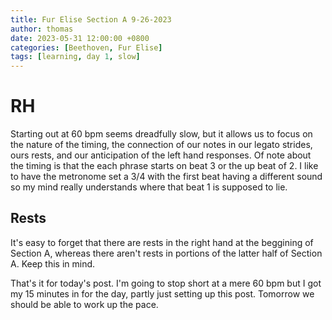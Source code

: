 ```yaml
---
title: Fur Elise Section A 9-26-2023
author: thomas
date: 2023-05-31 12:00:00 +0800
categories: [Beethoven, Fur Elise]
tags: [learning, day 1, slow]
---
```


# RH
Starting out at 60 bpm seems dreadfully slow, but it allows us to focus on the nature of the timing, the connection of our notes in our legato strides, ours rests, and our anticipation of the left hand responses.  Of note about the timing is that the each phrase starts on beat 3 or the up beat of 2.  I like to have the metronome set a 3/4 with the first beat having a different sound so my mind really understands where that beat 1 is supposed to lie.

## Rests
It's easy to forget that there are rests in the right hand at the beggining of Section A, whereas there aren't rests in portions of the latter half of Section A.  Keep this in mind.

That's it for today's post.  I'm going to stop short at a mere 60 bpm but I got my 15 minutes in for the day, partly just setting up this post.  Tomorrow we should be able to work up the pace.


